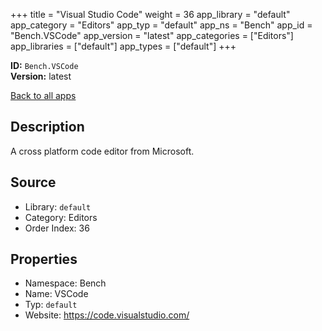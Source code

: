 ﻿+++
title = "Visual Studio Code"
weight = 36
app_library = "default"
app_category = "Editors"
app_typ = "default"
app_ns = "Bench"
app_id = "Bench.VSCode"
app_version = "latest"
app_categories = ["Editors"]
app_libraries = ["default"]
app_types = ["default"]
+++

**ID:** `Bench.VSCode`  
**Version:** latest  
<!--more-->

[Back to all apps](/apps/)

## Description
A cross platform code editor from Microsoft.

## Source

* Library: `default`
* Category: Editors
* Order Index: 36

## Properties

* Namespace: Bench
* Name: VSCode
* Typ: `default`
* Website: <https://code.visualstudio.com/>

